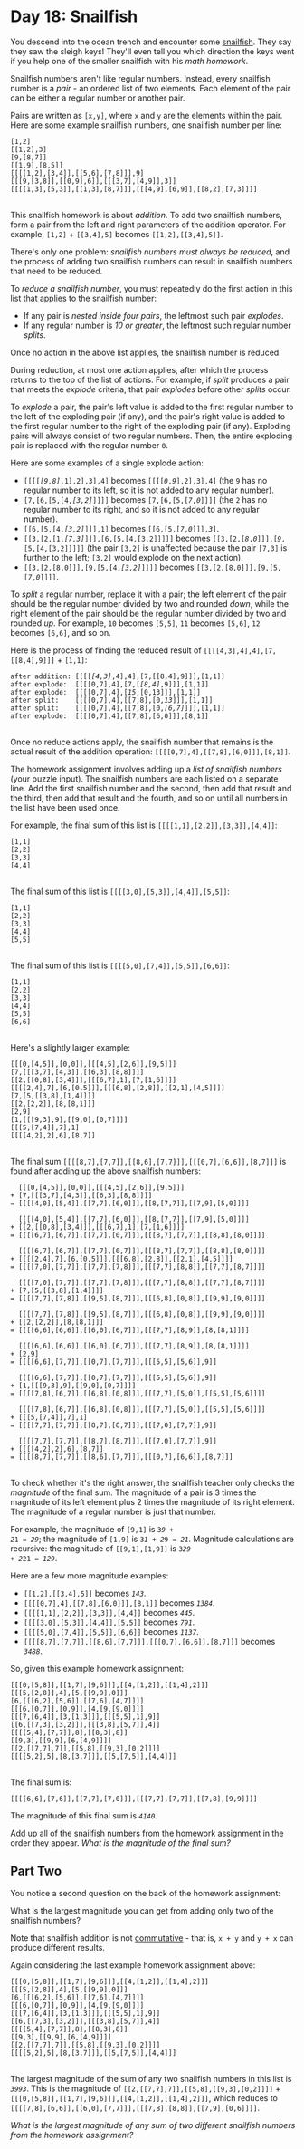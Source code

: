 # Day 18: Snailfish

You descend into the ocean trench and encounter some [snailfish](https://en.wikipedia.org/wiki/Snailfish). They say they saw the sleigh keys! They'll even tell you which direction the keys went if you help one of the smaller snailfish with his <em>math homework</em>.

Snailfish numbers aren't like regular numbers. Instead, every snailfish number is a <em>pair</em> - an ordered list of two elements. Each element of the pair can be either a regular number or another pair.

Pairs are written as <code>[x,y]</code>, where <code>x</code> and <code>y</code> are the elements within the pair. Here are some example snailfish numbers, one snailfish number per line:

<pre>
<code>[1,2]
[[1,2],3]
[9,[8,7]]
[[1,9],[8,5]]
[[[[1,2],[3,4]],[[5,6],[7,8]]],9]
[[[9,[3,8]],[[0,9],6]],[[[3,7],[4,9]],3]]
[[[[1,3],[5,3]],[[1,3],[8,7]]],[[[4,9],[6,9]],[[8,2],[7,3]]]]
</code>
</pre>

This snailfish homework is about <em>addition</em>. To add two snailfish numbers, form a pair from the left and right parameters of the addition operator. For example, <code>[1,2]</code> + <code>[[3,4],5]</code> becomes <code>[[1,2],[[3,4],5]]</code>.

There's only one problem: <em>snailfish numbers must always be reduced</em>, and the process of adding two snailfish numbers can result in snailfish numbers that need to be reduced.

To <em>reduce a snailfish number</em>, you must repeatedly do the first action in this list that applies to the snailfish number:

- If any pair is <em>nested inside four pairs</em>, the leftmost such pair <em>explodes</em>.
- If any regular number is <em>10 or greater</em>, the leftmost such regular number <em>splits</em>.

Once no action in the above list applies, the snailfish number is reduced.

During reduction, at most one action applies, after which the process returns to the top of the list of actions. For example, if <em>split</em> produces a pair that meets the <em>explode</em> criteria, that pair <em>explodes</em> before other <em>splits</em> occur.

To <em>explode</em> a pair, the pair's left value is added to the first regular number to the left of the exploding pair (if any), and the pair's right value is added to the first regular number to the right of the exploding pair (if any). Exploding pairs will always consist of two regular numbers. Then, the entire exploding pair is replaced with the regular number <code>0</code>.

Here are some examples of a single explode action:

- <code>[[[[<em>[9,8]</em>,1],2],3],4]</code> becomes <code>[[[[<em>0</em>,<em>9</em>],2],3],4]</code> (the <code>9</code> has no regular number to its left, so it is not added to any regular number).
- <code>[7,[6,[5,[4,<em>[3,2]</em>]]]]</code> becomes <code>[7,[6,[5,[<em>7</em>,<em>0</em>]]]]</code> (the <code>2</code> has no regular number to its right, and so it is not added to any regular number).
- <code>[[6,[5,[4,<em>[3,2]</em>]]],1]</code> becomes <code>[[6,[5,[<em>7</em>,<em>0</em>]]],<em>3</em>]</code>.
- <code>[[3,[2,[1,<em>[7,3]</em>]]],[6,[5,[4,[3,2]]]]]</code> becomes <code>[[3,[2,[<em>8</em>,<em>0</em>]]],[<em>9</em>,[5,[4,[3,2]]]]]</code> (the pair <code>[3,2]</code> is unaffected because the pair <code>[7,3]</code> is further to the left; <code>[3,2]</code> would explode on the next action).
- <code>[[3,[2,[8,0]]],[9,[5,[4,<em>[3,2]</em>]]]]</code> becomes <code>[[3,[2,[8,0]]],[9,[5,[<em>7</em>,<em>0</em>]]]]</code>.

To <em>split</em> a regular number, replace it with a pair; the left element of the pair should be the regular number divided by two and rounded <em>down</em>, while the right element of the pair should be the regular number divided by two and rounded <em>up</em>. For example, <code>10</code> becomes <code>[5,5]</code>, <code>11</code> becomes <code>[5,6]</code>, <code>12</code> becomes <code>[6,6]</code>, and so on.

Here is the process of finding the reduced result of <code>[[[[4,3],4],4],[7,[[8,4],9]]]</code> + <code>[1,1]</code>:

<pre>
<code>after addition: [[[[<em>[4,3]</em>,4],4],[7,[[8,4],9]]],[1,1]]
after explode:  [[[[0,7],4],[7,[<em>[8,4]</em>,9]]],[1,1]]
after explode:  [[[[0,7],4],[<em>15</em>,[0,13]]],[1,1]]
after split:    [[[[0,7],4],[[7,8],[0,<em>13</em>]]],[1,1]]
after split:    [[[[0,7],4],[[7,8],[0,<em>[6,7]</em>]]],[1,1]]
after explode:  [[[[0,7],4],[[7,8],[6,0]]],[8,1]]
</code>
</pre>

Once no reduce actions apply, the snailfish number that remains is the actual result of the addition operation: <code>[[[[0,7],4],[[7,8],[6,0]]],[8,1]]</code>.

The homework assignment involves adding up a <em>list of snailfish numbers</em> (your puzzle input). The snailfish numbers are each listed on a separate line. Add the first snailfish number and the second, then add that result and the third, then add that result and the fourth, and so on until all numbers in the list have been used once.

For example, the final sum of this list is <code>[[[[1,1],[2,2]],[3,3]],[4,4]]</code>:

<pre>
<code>[1,1]
[2,2]
[3,3]
[4,4]
</code>
</pre>

The final sum of this list is <code>[[[[3,0],[5,3]],[4,4]],[5,5]]</code>:

<pre>
<code>[1,1]
[2,2]
[3,3]
[4,4]
[5,5]
</code>
</pre>

The final sum of this list is <code>[[[[5,0],[7,4]],[5,5]],[6,6]]</code>:

<pre>
<code>[1,1]
[2,2]
[3,3]
[4,4]
[5,5]
[6,6]
</code>
</pre>

Here's a slightly larger example:

<pre>
<code>[[[0,[4,5]],[0,0]],[[[4,5],[2,6]],[9,5]]]
[7,[[[3,7],[4,3]],[[6,3],[8,8]]]]
[[2,[[0,8],[3,4]]],[[[6,7],1],[7,[1,6]]]]
[[[[2,4],7],[6,[0,5]]],[[[6,8],[2,8]],[[2,1],[4,5]]]]
[7,[5,[[3,8],[1,4]]]]
[[2,[2,2]],[8,[8,1]]]
[2,9]
[1,[[[9,3],9],[[9,0],[0,7]]]]
[[[5,[7,4]],7],1]
[[[[4,2],2],6],[8,7]]
</code>
</pre>

The final sum <code>[[[[8,7],[7,7]],[[8,6],[7,7]]],[[[0,7],[6,6]],[8,7]]]</code> is found after adding up the above snailfish numbers:

<pre>
<code>  [[[0,[4,5]],[0,0]],[[[4,5],[2,6]],[9,5]]]
+ [7,[[[3,7],[4,3]],[[6,3],[8,8]]]]
= [[[[4,0],[5,4]],[[7,7],[6,0]]],[[8,[7,7]],[[7,9],[5,0]]]]

  [[[[4,0],[5,4]],[[7,7],[6,0]]],[[8,[7,7]],[[7,9],[5,0]]]]
+ [[2,[[0,8],[3,4]]],[[[6,7],1],[7,[1,6]]]]
= [[[[6,7],[6,7]],[[7,7],[0,7]]],[[[8,7],[7,7]],[[8,8],[8,0]]]]

  [[[[6,7],[6,7]],[[7,7],[0,7]]],[[[8,7],[7,7]],[[8,8],[8,0]]]]
+ [[[[2,4],7],[6,[0,5]]],[[[6,8],[2,8]],[[2,1],[4,5]]]]
= [[[[7,0],[7,7]],[[7,7],[7,8]]],[[[7,7],[8,8]],[[7,7],[8,7]]]]

  [[[[7,0],[7,7]],[[7,7],[7,8]]],[[[7,7],[8,8]],[[7,7],[8,7]]]]
+ [7,[5,[[3,8],[1,4]]]]
= [[[[7,7],[7,8]],[[9,5],[8,7]]],[[[6,8],[0,8]],[[9,9],[9,0]]]]

  [[[[7,7],[7,8]],[[9,5],[8,7]]],[[[6,8],[0,8]],[[9,9],[9,0]]]]
+ [[2,[2,2]],[8,[8,1]]]
= [[[[6,6],[6,6]],[[6,0],[6,7]]],[[[7,7],[8,9]],[8,[8,1]]]]

  [[[[6,6],[6,6]],[[6,0],[6,7]]],[[[7,7],[8,9]],[8,[8,1]]]]
+ [2,9]
= [[[[6,6],[7,7]],[[0,7],[7,7]]],[[[5,5],[5,6]],9]]

  [[[[6,6],[7,7]],[[0,7],[7,7]]],[[[5,5],[5,6]],9]]
+ [1,[[[9,3],9],[[9,0],[0,7]]]]
= [[[[7,8],[6,7]],[[6,8],[0,8]]],[[[7,7],[5,0]],[[5,5],[5,6]]]]

  [[[[7,8],[6,7]],[[6,8],[0,8]]],[[[7,7],[5,0]],[[5,5],[5,6]]]]
+ [[[5,[7,4]],7],1]
= [[[[7,7],[7,7]],[[8,7],[8,7]]],[[[7,0],[7,7]],9]]

  [[[[7,7],[7,7]],[[8,7],[8,7]]],[[[7,0],[7,7]],9]]
+ [[[[4,2],2],6],[8,7]]
= [[[[8,7],[7,7]],[[8,6],[7,7]]],[[[0,7],[6,6]],[8,7]]]
</code>
</pre>

To check whether it's the right answer, the snailfish teacher only checks the <em>magnitude</em> of the final sum. The magnitude of a pair is 3 times the magnitude of its left element plus 2 times the magnitude of its right element. The magnitude of a regular number is just that number.

For example, the magnitude of <code>[9,1]</code> is <code>3*9 + 2*1 = <em>29</em></code>; the magnitude of <code>[1,9]</code> is <code>3*1 + 2*9 = <em>21</em></code>. Magnitude calculations are recursive: the magnitude of <code>[[9,1],[1,9]]</code> is <code>3*29 + 2*21 = <em>129</em></code>.

Here are a few more magnitude examples:

- <code>[[1,2],[[3,4],5]]</code> becomes <code><em>143</em></code>.
- <code>[[[[0,7],4],[[7,8],[6,0]]],[8,1]]</code> becomes <code><em>1384</em></code>.
- <code>[[[[1,1],[2,2]],[3,3]],[4,4]]</code> becomes <code><em>445</em></code>.
- <code>[[[[3,0],[5,3]],[4,4]],[5,5]]</code> becomes <code><em>791</em></code>.
- <code>[[[[5,0],[7,4]],[5,5]],[6,6]]</code> becomes <code><em>1137</em></code>.
- <code>[[[[8,7],[7,7]],[[8,6],[7,7]]],[[[0,7],[6,6]],[8,7]]]</code> becomes <code><em>3488</em></code>.

So, given this example homework assignment:

<pre>
<code>[[[0,[5,8]],[[1,7],[9,6]]],[[4,[1,2]],[[1,4],2]]]
[[[5,[2,8]],4],[5,[[9,9],0]]]
[6,[[[6,2],[5,6]],[[7,6],[4,7]]]]
[[[6,[0,7]],[0,9]],[4,[9,[9,0]]]]
[[[7,[6,4]],[3,[1,3]]],[[[5,5],1],9]]
[[6,[[7,3],[3,2]]],[[[3,8],[5,7]],4]]
[[[[5,4],[7,7]],8],[[8,3],8]]
[[9,3],[[9,9],[6,[4,9]]]]
[[2,[[7,7],7]],[[5,8],[[9,3],[0,2]]]]
[[[[5,2],5],[8,[3,7]]],[[5,[7,5]],[4,4]]]
</code>
</pre>

The final sum is:

<pre>
<code>[[[[6,6],[7,6]],[[7,7],[7,0]]],[[[7,7],[7,7]],[[7,8],[9,9]]]]</code>
</pre>

The magnitude of this final sum is <code><em>4140</em></code>.

Add up all of the snailfish numbers from the homework assignment in the order they appear. <em>What is the magnitude of the final sum?</em>

## Part Two

You notice a second question on the back of the homework assignment:

What is the largest magnitude you can get from adding only two of the snailfish numbers?

Note that snailfish addition is not [commutative](https://en.wikipedia.org/wiki/Commutative_property) - that is, <code>x + y</code> and <code>y + x</code> can produce different results.

Again considering the last example homework assignment above:

<pre>
<code>[[[0,[5,8]],[[1,7],[9,6]]],[[4,[1,2]],[[1,4],2]]]
[[[5,[2,8]],4],[5,[[9,9],0]]]
[6,[[[6,2],[5,6]],[[7,6],[4,7]]]]
[[[6,[0,7]],[0,9]],[4,[9,[9,0]]]]
[[[7,[6,4]],[3,[1,3]]],[[[5,5],1],9]]
[[6,[[7,3],[3,2]]],[[[3,8],[5,7]],4]]
[[[[5,4],[7,7]],8],[[8,3],8]]
[[9,3],[[9,9],[6,[4,9]]]]
[[2,[[7,7],7]],[[5,8],[[9,3],[0,2]]]]
[[[[5,2],5],[8,[3,7]]],[[5,[7,5]],[4,4]]]
</code>
</pre>

The largest magnitude of the sum of any two snailfish numbers in this list is <code><em>3993</em></code>. This is the magnitude of <code>[[2,[[7,7],7]],[[5,8],[[9,3],[0,2]]]]</code> + <code>[[[0,[5,8]],[[1,7],[9,6]]],[[4,[1,2]],[[1,4],2]]]</code>, which reduces to <code>[[[[7,8],[6,6]],[[6,0],[7,7]]],[[[7,8],[8,8]],[[7,9],[0,6]]]]</code>.

<em>What is the largest magnitude of any sum of two different snailfish numbers from the homework assignment?</em>
